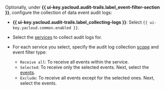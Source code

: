 Optionally, under **{{ ui-key.yacloud.audit-trails.label_event-filter-section }}**, configure the collection of data event audit logs:

  * **{{ ui-key.yacloud.audit-trails.label_collecting-logs }}**: Select `{{ ui-key.yacloud.common.enabled }}`.
  * Select the [services](../../audit-trails/concepts/events-data-plane.md) to collect audit logs for.
  * For each service you select, specify the audit log collection [scope](../../audit-trails/concepts/trail.md#collecting-area) and event filter type:

      * `Receive all`: To receive all events within the service.
      * `Selected`: To receive only the selected events. Next, select the [events](../../audit-trails/concepts/events-data-plane.md#dns).
      * `Exclude`: To receive all events except for the selected ones. Next, select the events.
